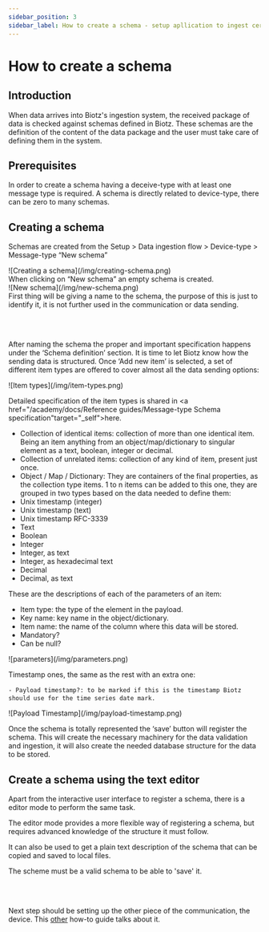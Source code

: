 ```yaml
---
sidebar_position: 3
sidebar_label: How to create a schema - setup apllication to ingest certain data
---
```


# How to create a schema

## Introduction

When data arrives into Biotz's ingestion system, the received package of data is checked against schemas defined in Biotz. These schemas are the definition of the content of the data package and the user must take care of defining them in the system.
## Prerequisites

In order to create a schema having a deceive-type with at least one message type is required. A schema is directly related to device-type, there can be zero to many schemas.

## Creating a schema

Schemas are created from the Setup > Data ingestion flow > Device-type > Message-type “New schema”

<div class="tutorial-image-container">
![Creating a schema](/img/creating-schema.png)
</div>
When clicking on “New schema” an empty schema is created.

<div class="tutorial-image-container">
![New schema](/img/new-schema.png)
</div>
First thing will be giving a name to the schema, the purpose of this is just to identify it, it is not further used in the communication or data sending.

<br></br>

After naming the schema the proper and important specification happens under the ‘Schema definition’ section. It is time to let Biotz know how the sending data is structured. Once ‘Add new item’ is selected, a set of different item types are offered to cover almost all the data sending options:

<div class="tutorial-image-container">
![Item types](/img/item-types.png)
</div>

Detailed specification of the item types is shared in <a href="/academy/docs/Reference guides/Message-type Schema specification"target="_self">here</a>.
‍
- Collection of identical items: collection of more than one identical item. Being an item anything from an object/map/dictionary to singular element as a text, boolean, integer or decimal.
- Collection of unrelated items: collection of any kind of item, present just once.
- Object / Map / Dictionary: They are containers of the final properties, as the collection type items. 1 to n items can be added to this one, they are grouped in two types based on the data needed to define them:
- Unix timestamp (integer)
- Unix timestamp (text)
- Unix timestamp RFC-3339
- Text
- Boolean
- Integer
- Integer, as text
- Integer, as hexadecimal text
- Decimal
- Decimal, as text

These are the descriptions of each of the parameters of an item:

- Item type: the type of the element in the payload.
- Key name: key name in the object/dictionary.
- Item name: the name of the column where this data will be stored.
- Mandatory?
- Can be null?

<div class="tutorial-image-container">
![parameters](/img/parameters.png)
</div>
  
Timestamp ones, the same as the rest with an extra one:

    - Payload timestamp?: to be marked if this is the timestamp Biotz should use for the time series date mark.

<div class="tutorial-image-container">
![Payload Timestamp](/img/payload-timestamp.png)
</div>

Once the schema is totally represented the ‘save’ button will register the schema. This will create the necessary machinery for the data validation and ingestion, it will also create the needed database structure for the data to be stored.

## Create a schema using the text editor

Apart from the interactive user interface to register a schema, there is a editor mode to perform the same task.

The editor mode provides a more flexible way of registering a schema, but requires advanced knowledge of the structure it must follow.

It can also be used to get a plain text description of the schema that can be copied and saved to local files.

The scheme must be a valid schema to be able to 'save' it.

<br></br>

Next step should be setting up the other piece of the communication, the device. This <a href="./How to publish device data" target="_self">other</a>
 how-to guide talks about it.



‍

